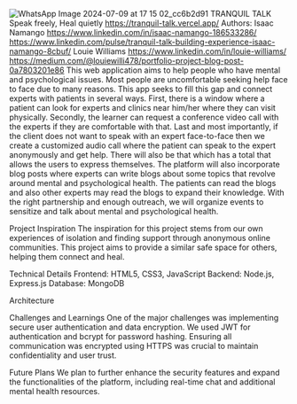 ![WhatsApp Image 2024-07-09 at 17 15 02_cc6b2d91](https://github.com/Louie-pixel/Tranquil-talk/assets/130101289/b66afaa0-0878-4e19-a457-8e33e65ddc4a)
TRANQUIL TALK Speak freely, Heal quietly
https://tranquil-talk.vercel.app/
 Authors:
Isaac Namango  https://www.linkedin.com/in/isaac-namango-186533286/
https://www.linkedin.com/pulse/tranquil-talk-building-experience-isaac-namango-8cbuf/
Louie Williams  https://www.linkedin.com/in/louie-williams/
https://medium.com/@louiewilli478/portfolio-project-blog-post-0a7803201e86
This web application aims to help people who have mental and psychological issues. Most people are uncomfortable seeking help face to face due to many reasons. This app seeks to fill this gap and connect experts with patients in several ways. First, there is a window where a patient can look for experts and clinics near him/her where they can visit physically. Secondly, the learner can request a conference video call with the experts if they are comfortable with that. Last and most importantly, if the client does not want to speak with an expert face-to-face then we create a customized audio call where the patient can speak to the expert anonymously and get help. There will also be that which has a total that allows the users to express themselves. The platform will also incorporate blog posts where experts can write blogs about some topics that revolve around mental and psychological health. The patients can read the blogs and also other experts may read the blogs to expand their knowledge. With the right partnership and enough outreach, we will organize events to sensitize and talk about mental and psychological health.

Project Inspiration
The inspiration for this project stems from our own experiences of isolation and finding support through anonymous online communities. This project aims to provide a similar safe space for others, helping them connect and heal.

Technical Details
Frontend: HTML5, CSS3, JavaScript
Backend: Node.js, Express.js
Database: MongoDB

Architecture

Challenges and Learnings
One of the major challenges was implementing secure user authentication and data encryption. We used JWT for authentication and bcrypt for password hashing. Ensuring all communication was encrypted using HTTPS was crucial to maintain confidentiality and user trust.

Future Plans
We plan to further enhance the security features and expand the functionalities of the platform, including real-time chat and additional mental health resources.




